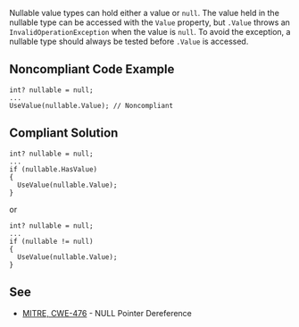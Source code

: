 
Nullable value types can hold either a value or `null`. The value held in the nullable type can be accessed with the `Value` property, but `.Value` throws an `InvalidOperationException` when the value is `null`. To avoid the exception, a nullable type should always be tested before `.Value` is accessed.

## Noncompliant Code Example


    int? nullable = null;
    ...
    UseValue(nullable.Value); // Noncompliant


## Compliant Solution


    int? nullable = null;
    ...
    if (nullable.HasValue)
    {
      UseValue(nullable.Value);
    }


or


    int? nullable = null;
    ...
    if (nullable != null)
    {
      UseValue(nullable.Value);
    }


## See

- [MITRE, CWE-476](https://cwe.mitre.org/data/definitions/476.html) - NULL Pointer Dereference

